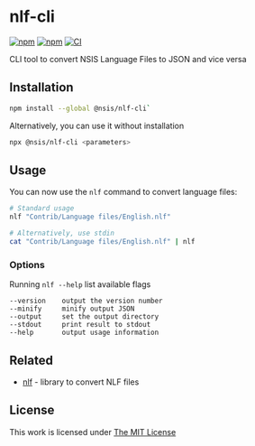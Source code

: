 # nlf-cli

[![npm](https://flat.badgen.net/npm/license/@nsis/nlf-cli)](https://www.npmjs.org/package/@nsis/nlf-cli)
[![npm](https://flat.badgen.net/npm/v/@nsis/nlf-cli)](https://www.npmjs.org/package/@nsis/nlf-cli)
[![CI](https://img.shields.io/github/workflow/status/idleberg/node-nlf-cli/CI?style=flat-square)](https://github.com/idleberg/node-nlf-cli/actions)

CLI tool to convert NSIS Language Files to JSON and vice versa

## Installation

```sh
npm install --global @nsis/nlf-cli`
```

Alternatively, you can use it without installation

```sh
npx @nsis/nlf-cli <parameters>
```

## Usage

You can now use the `nlf` command to convert language files:

```sh
# Standard usage
nlf "Contrib/Language files/English.nlf"

# Alternatively, use stdin
cat "Contrib/Language files/English.nlf" | nlf
```

### Options

Running `nlf --help` list available flags

```
--version    output the version number
--minify     minify output JSON
--output     set the output directory
--stdout     print result to stdout
--help       output usage information
```

## Related

- [nlf](https://www.npmjs.org/package/@nsis/nlf) - library to convert NLF files

## License

This work is licensed under [The MIT License](https://opensource.org/licenses/MIT)
